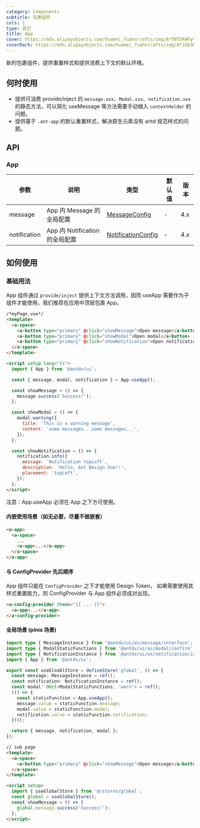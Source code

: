 ```yaml
---
category: Components
subtitle: 包裹组件
cols: 1
type: 其它
title: App
cover: https://mdn.alipayobjects.com/huamei_7uahnr/afts/img/A*TBTSR4PyVmkAAAAAAAAAAAAADrJ8AQ/original
coverDark: https://mdn.alipayobjects.com/huamei_7uahnr/afts/img/A*JGb3RIzyOCkAAAAAAAAAAAAADrJ8AQ/original
---
```


新的包裹组件，提供重置样式和提供消费上下文的默认环境。

## 何时使用

- 提供可消费 provide/inject 的 `message.xxx`、`Modal.xxx`、`notification.xxx` 的静态方法，可以简化 useMessage 等方法需要手动植入 `contextHolder` 的问题。
- 提供基于 `.ant-app` 的默认重置样式，解决原生元素没有 antd 规范样式的问题。

## API

### App

| 参数 | 说明 | 类型 | 默认值 | 版本 |
| --- | --- | --- | --- | --- |
| message | App 内 Message 的全局配置 | [MessageConfig](/components/message-cn/#messageconfig) | - | 4.x |
| notification | App 内 Notification 的全局配置 | [NotificationConfig](/components/notification-cn/#notificationconfig) | - | 4.x |

## 如何使用

### 基础用法

App 组件通过 `provide/inject` 提供上下文方法调用，因而 useApp 需要作为子组件才能使用，我们推荐在应用中顶层包裹 App。

```html
/*myPage.vue*/
<template>
  <a-space>
    <a-button type="primary" @click="showMessage">Open message</a-button>
    <a-button type="primary" @click="showModal">Open modal</a-button>
    <a-button type="primary" @click="showNotification">Open notification</a-button>
  </a-space>
</template>

<script setup lang="ts">
  import { App } from '@antdv/ui';

  const { message, modal, notification } = App.useApp();

  const showMessage = () => {
    message.success('Success!');
  };

  const showModal = () => {
    modal.warning({
      title: 'This is a warning message',
      content: 'some messages...some messages...',
    });
  };

  const showNotification = () => {
    notification.info({
      message: `Notification topLeft`,
      description: 'Hello, Ant Design Vue!!',
      placement: 'topLeft',
    });
  };
</script>
```

注意：App.useApp 必须在 App 之下方可使用。

#### 内嵌使用场景（如无必要，尽量不做嵌套）

```html
<a-app>
  <a-space>
    ...
    <a-app>...</a-app>
  </a-space>
</a-app>
```

#### 与 ConfigProvider 先后顺序

App 组件只能在 `ConfigProvider` 之下才能使用 Design Token， 如果需要使用其样式重置能力，则 ConfigProvider 与 App 组件必须成对出现。

```html
<a-config-provider theme="{{ ... }}">
  <a-app>...</a-app>
</a-config-provider>
```

#### 全局场景 (pinia 场景)

```ts
import type { MessageInstance } from '@antdv/ui/es/message/interface';
import type { ModalStaticFunctions } from '@antdv/ui/es/modal/confirm';
import type { NotificationInstance } from '@antdv/ui/es/notification/interface';
import { App } from '@antdv/ui';

export const useGloablStore = defineStore('global', () => {
  const message: MessageInstance = ref();
  const notification: NotificationInstance = ref();
  const modal: Omit<ModalStaticFunctions, 'warn'> = ref();
  (() => {
    const staticFunction = App.useApp();
    message.value = staticFunction.message;
    modal.value = staticFunction.modal;
    notification.value = staticFunction.notification;
  })();

  return { message, notification, modal };
});
```

```html
// sub page
<template>
  <a-space>
    <a-button type="primary" @click="showMessage">Open message</a-button>
  </a-space>
</template>

<script setup>
  import { useGlobalStore } from '@/stores/global';
  const global = useGlobalStore();
  const showMessage = () => {
    global.message.success('Success!');
  };
</script>
```
